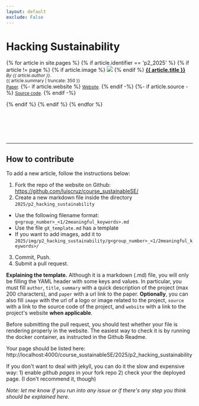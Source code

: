 ```yaml
---
layout: default
exclude: False
---
```


# Hacking Sustainability

{% for article in site.pages %}
    {% if article.identifier == 'p2_2025' %}
    {% if article != page %}
{% if article.image %}
<img class="p2-img" src="{{article.image}}"/>
{% endif %}
  <strong><a href="{{ article.url | relative_url }}">{{ article.title }}</a></strong><br/>
<small>_By {{ article.author }}_.</small>
<br/>
<small>{{ article.summary | truncate: 350 }}</small>
<br/>
<small>[Paper]({{article.paper}}).</small>
{%- if article.website %}
<small>[Website]({{article.website}}).</small>
{% endif -%}
{%- if article.source -%}
<small>[Source code]({{article.source}}).</small>
{% endif -%}
<br/>
<div class="clearfix"></div>
  {% endif %}
  {% endif %}
{% endfor %}



<br/><br/><br/><br/>

---


## How to contribute

To add a new article, follow the instructions below:

1. Fork the repo of the website on Github: <https://github.com/luiscruz/course_sustainableSE/>
2. Create a new markdown file inside the directory `2025/p2_hacking_sustainability`
  - Use the following filename format: `g<group_number>_<1/2meaningful_keywords>.md`
  - Use the file `gX_template.md` has a template
  - If you want to add images, add it to `2025/img/p2_hacking_sustainability/g<group_number>_<1/2meaningful_keywords>/`
3. Commit, Push.
4. Submit a pull request.

**Explaining the template.** Although it is a markdown (.md) file, you will only be filling the YAML header with some keys and values. In particular, you must fill `author`, `title`, `summary` with a quick description of the project (max 200 characters), and `paper` with a url link to the paper. **Optionally**, you can also fill `image` with the url of a logo or image related to the project, `source` with a link to the source code of the project, and `website` with a link to the project's website **when applicable**.

Before submitting the pull request, you should test whether your file is rendering properly in the website. The easiest way to check it is by running the docker container, as instructed in the Github Readme.

Your page should be listed here: http://localhost:4000/course_sustainableSE/2025/p2_hacking_sustainability

If you don't want to deal with jekyll, you can do it the slow and expensive way: 1) enable *github pages* in your fork repo 2) check your the deployed page. (I don't recommend it, though)

*Note: let me know if you run into any issue or if there's any step you think should be explained here.*

